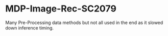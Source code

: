 # MDP-Image-Rec-SC2079

Many Pre-Processing data methods but not all used in the end as it slowed down inference timing. 
